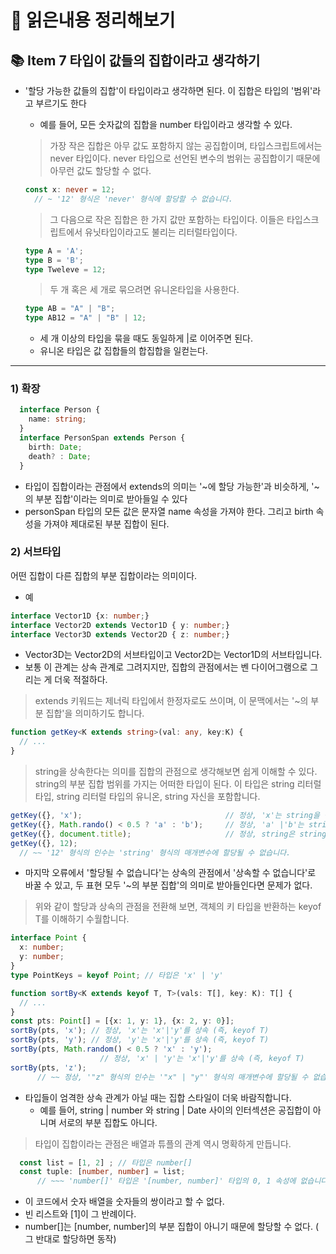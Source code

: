 # 📕 읽은내용 정리해보기


## 📚 Item 7 타입이 값들의 집합이라고 생각하기


- '할당 가능한 값들의 집합'이 타입이라고 생각하면 된다. 이 집합은 타입의 '범위'라고 부르기도 한다
  - 예를 들어, 모든 숫자값의 집합을 number 타입이라고 생각할 수 있다. 

  > 가장 작은 집합은 아무 값도 포함하지 않는 공집합이며, 타입스크립트에서는 never 타입이다.
  > never 타입으로 선언된 변수의 범위는 공집합이기 때문에 아무런 값도 할당할 수 없다.
  ```ts
  const x: never = 12;
    // ~ '12' 형식은 'never' 형식에 할당할 수 없습니다.
  ```
  > 그 다음으로 작은 집합은 한 가지 값만 포함하는 타입이다. 이들은 타입스크립트에서 유닛타입이라고도 불리는 리터럴타입이다.
  ```ts
  type A = 'A';
  type B = 'B';
  type Tweleve = 12;
  ```
  
  >두 개 혹은 세 개로 묶으려면 유니온타입을 사용한다.
  ```ts
  type AB = "A" | "B";
  type AB12 = "A" | "B" | 12;
  ```
  - 세 개 이상의 타입을 묶을 때도 동일하게 |로 이어주면 된다.
  - 유니온 타입은 값 집합들의 합집합을 일컫는다.

---

### 1) 확장
```ts
  interface Person {
    name: string;
  }
  interface PersonSpan extends Person {
    birth: Date;
    death? : Date;
  }  
```
  
- 타입이 집합이라는 관점에서 extends의 의미는 '~에 할당 가능한'과 비슷하게, '~의 부분 집합'이라는 의미로 받아들일 수 있다
- personSpan 타입의 모든 값은 문자열 name 속성을 가져야 한다. 그리고 birth 속성을 가져야 제대로된 부분 집합이 된다.

### 2) 서브타입

  어떤 집합이 다른 집합의 부분 집합이라는 의미이다. 
  
  - 예
  ```ts
  interface Vector1D {x: number;}
  interface Vector2D extends Vector1D { y: number;}
  interface Vector3D extends Vector2D { z: number;}
  ```
  
  - Vector3D는 Vector2D의 서브타입이고 Vector2D는 Vector1D의 서브타입니다.
  - 보통 이 관계는 상속 관계로 그려지지만, 집합의 관점에서는 벤 다이어그램으로 그리는 게 더욱 적절하다.
  
  >extends 키워드는 제너릭 타입에서 한정자로도 쓰이며, 이 문맥에서는 '~의 부분 집합'을 의미하기도 합니다.
  ```ts
  function getKey<K extends string>(val: any, key:K) {
    // ...
  }
  ```
  > string을 상속한다는 의미를 집합의 관점으로 생각해보면 쉽게 이해할 수 있다. 
   >string의 부분 집합 범위를 가지는 어떠한 타입이 된다.
   >이 타입은 string 리터럴 타입, string 리터럴 타입의 유니온, string 자신을 포함합니다.
  ```ts
  getKey({}, 'x');                                // 정상, 'x'는 string을 상속
  getKey({}, Math.rando() < 0.5 ? 'a' : 'b');     // 정상, 'a' |'b'는 string을 상속
  getKey({}, document.title);                     // 정상, string은 string을 상속
  getKey({}, 12);         
    // ~~ '12' 형식의 인수는 'string' 형식의 매개변수에 할당될 수 없습니다.
  ```
  - 마지막 오류에서 '할당될 수 없습니다'는 상속의 관점에서 '상속할 수 없습니다'로 바꿀 수 있고, 두 표현 모두 '~의 부분 집합'의 의미로 받아들인다면 문제가 없다.
  
  > 위와 같이 할당과 상속의 관점을 전환해 보면, 객체의 키 타입을 반환하는 keyof T를 이해하기 수월합니다.
  ```ts
  interface Point {
    x: number;
    y: number;
  }
  type PointKeys = keyof Point; // 타입은 'x' | 'y'
  
  function sortBy<K extends keyof T, T>(vals: T[], key: K): T[] {
    // ...
  }
  const pts: Point[] = [{x: 1, y: 1}, {x: 2, y: 0}];
  sortBy(pts, 'x'); // 정상, 'x'는 'x'|'y'를 상속 (즉, keyof T)
  sortBy(pts, 'y'); // 정상, 'y'는 'x'|'y'를 상속 (즉, keyof T)
  sortBy(pts, Math.random() < 0.5 ? 'x' : 'y'); 
                      // 정상, 'x' | 'y'는 'x'|'y'를 상속 (즉, keyof T)
  sortBy(pts, 'z'); 
        // ~~ 정상, '"z" 형식의 인수는 '"x" | "y"' 형식의 매개변수에 할당될 수 없습니다.
  ```
  - 타입들이 엄격한 상속 관계가 아닐 때는 집합 스타일이 더욱 바람직합니다.
    - 예를 들어, string | number 와 string | Date 사이의 인터섹션은 공집합이 아니며 서로의 부분 집합도 아니다.
  
  > 타입이 집합이라는 관점은 배열과 튜플의 관계 역시 명확하게 만듭니다.
  ```ts
    const list = [1, 2] ; // 타입은 number[]
    const tuple: [number, number] = list;
        // ~~~ 'number[]' 타입은 '[number, number]' 타입의 0, 1 속성에 없습니다.
  ```
  - 이 코드에서 숫자 배열을 숫자들의 쌍이라고 할 수 없다.
  - 빈 리스트와 [1]이 그 반례이다.
  - number[]는 [number, number]의 부분 집합이 아니기 때문에 할당할 수 없다. ( 그 반대로 할당하면 동작)
  
